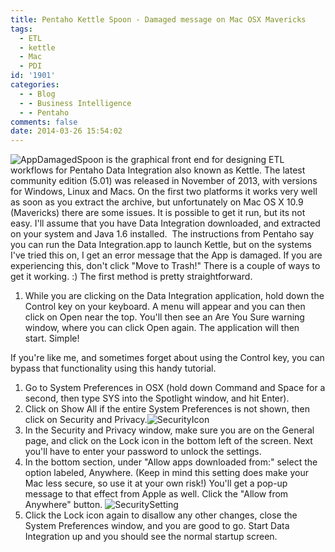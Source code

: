 ```yaml
---
title: Pentaho Kettle Spoon - Damaged message on Mac OSX Mavericks
tags:
  - ETL
  - kettle
  - Mac
  - PDI
id: '1901'
categories:
  - - Blog
  - - Business Intelligence
  - - Pentaho
comments: false
date: 2014-03-26 15:54:02
---
```


![AppDamaged](http://edpflager.com/wp-content/uploads/2014/03/AppDamaged-300x125.png)Spoon is the graphical front end for designing ETL workflows for Pentaho Data Integration also known as Kettle. The latest community edition (5.01) was released in November of 2013, with versions for Windows, Linux and Macs. On the first two platforms it works very well as soon as you extract the archive, but unfortunately on Mac OS X 10.9 (Mavericks) there are some issues. It is possible to get it run, but its not easy. I'll assume that you have Data Integration downloaded, and extracted on your system and Java 1.6 installed.  The instructions from Pentaho say you can run the Data Integration.app to launch Kettle, but on the systems I've tried this on, I get an error message that the App is damaged. If you are experiencing this, don't click "Move to Trash!" There is a couple of ways to get it working. :) The first method is pretty straightforward.

1.  While you are clicking on the Data Integration application, hold down the Control key on your keyboard. A menu will appear and you can then click on Open near the top. You'll then see an Are You Sure warning window, where you can click Open again. The application will then start. Simple!
<!-- more -->
If you're like me, and sometimes forget about using the Control key, you can bypass that functionality using this handy tutorial.

1.  Go to System Preferences in OSX (hold down Command and Space for a second, then type SYS into the Spotlight window, and hit Enter).
2.  Click on Show All if the entire System Preferences is not shown, then click on Security and Privacy.![SecurityIcon](http://edpflager.com/wp-content/uploads/2014/03/SecurityIcon-300x73.png)
3.  In the Security and Privacy window, make sure you are on the General page, and click on the Lock icon in the bottom left of the screen. Next you'll have to enter your password to unlock the settings.
4.  In the bottom section, under "Allow apps downloaded from:" select the option labeled, Anywhere. (Keep in mind this setting does make your Mac less secure, so use it at your own risk!) You'll get a pop-up message to that effect from Apple as well. Click the "Allow from Anywhere" button. ![SecuritySetting](http://edpflager.com/wp-content/uploads/2014/03/SecuritySetting-300x235.png)
5.  Click the Lock icon again to disallow any other changes, close the System Preferences window, and you are good to go. Start Data Integration up and you should see the normal startup screen.